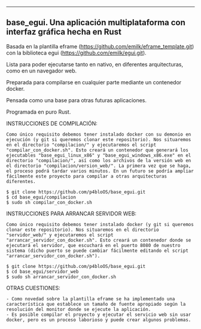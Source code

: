 ------------------------------------------------------------------------------
 base_egui. Una aplicación multiplataforma con interfaz gráfica hecha en Rust
 ----------------------------------------------------------------------------

Basada en la plantilla eframe (https://github.com/emilk/eframe_template.git) con la biblioteca egui (https://github.com/emilk/egui.git).

Lista para poder ejecutarse tanto en nativo, en diferentes arquitecturas, como en un navegador web.

Preparada para compilarse en cualquier parte mediante un contenedor docker.

Pensada como una base para otras futuras aplicaciones.

Programada en puro Rust.



INSTRUCCIONES DE COMPILACIÓN:

    Como único requisito debemos tener instalado docker con su demonio en ejecución (y git si queremos clonar este repositorio). Nos situaremos en el directorio "compilacion/" y ejecutaremos el script "compilar_con_docker.sh". Esto creará un contenedor que generará los ejecutables "base_egui_linux_x86" y "base_egui_windows_x86.exe" en el directorio "compilacion/", así como los archivos de la versión web en el directorio "compilacion/version_web/". La primera vez que se haga, el proceso podrá tardar varios minutos. En un futuro se podría ampliar fácilmente este proyecto para compilar a otras arquitecturas diferentes.

    $ git clone https://github.com/p4bloOS/base_egui.git
    $ cd base_egui/compilacion
    $ sudo sh compilar_con_docker.sh
 

INSTRUCCIONES PARA ARRANCAR SERVIDOR WEB:

    Como único requisito debemos tener instalado docker (y git si queremos clonar este repositorio). Nos situaremos en el directorio "servidor_web/" y ejecutaremos el script "arrancar_servidor_con_docker.sh". Esto creará un contenedor donde se ejecutará el servidor, que escuchará en el puerto 8080 de nuestro sistema (dicho puerto se puede cambiar fácilmente editando el script "arrancar_servidor_con_docker.sh").

    $ git clone https://github.com/p4bloOS/base_egui.git
    $ cd base_egui/servidor_web
    $ sudo sh arrancar_servidor_con_docker.sh



OTRAS CUESTIONES:

    - Como novedad sobre la plantilla eframe se ha implementado una característica que establece un tamaño de fuente apropiado según la resolución del monitor donde se ejecute la aplicación.
    - Es posible compilar el proyecto y ejecutar el servicio web sin usar docker, pero es un proceso laborioso y puede crear algunos problemas.